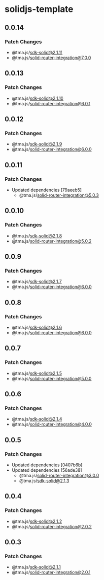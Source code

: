 # solidjs-template

## 0.0.14

### Patch Changes

- @tma.js/sdk-solid@2.1.11
- @tma.js/solid-router-integration@7.0.0

## 0.0.13

### Patch Changes

- @tma.js/sdk-solid@2.1.10
- @tma.js/solid-router-integration@6.0.1

## 0.0.12

### Patch Changes

- @tma.js/sdk-solid@2.1.9
- @tma.js/solid-router-integration@6.0.0

## 0.0.11

### Patch Changes

- Updated dependencies [79aeeb5]
  - @tma.js/solid-router-integration@5.0.3

## 0.0.10

### Patch Changes

- @tma.js/sdk-solid@2.1.8
- @tma.js/solid-router-integration@5.0.2

## 0.0.9

### Patch Changes

- @tma.js/sdk-solid@2.1.7
- @tma.js/solid-router-integration@6.0.0

## 0.0.8

### Patch Changes

- @tma.js/sdk-solid@2.1.6
- @tma.js/solid-router-integration@6.0.0

## 0.0.7

### Patch Changes

- @tma.js/sdk-solid@2.1.5
- @tma.js/solid-router-integration@5.0.0

## 0.0.6

### Patch Changes

- @tma.js/sdk-solid@2.1.4
- @tma.js/solid-router-integration@4.0.0

## 0.0.5

### Patch Changes

- Updated dependencies [0407b6b]
- Updated dependencies [56ade38]
  - @tma.js/solid-router-integration@3.0.0
  - @tma.js/sdk-solid@2.1.3

## 0.0.4

### Patch Changes

- @tma.js/sdk-solid@2.1.2
- @tma.js/solid-router-integration@2.0.2

## 0.0.3

### Patch Changes

- @tma.js/sdk-solid@2.1.1
- @tma.js/solid-router-integration@2.0.1
